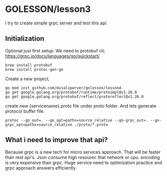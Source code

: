 # GOLESSON/lesson3

I try to create simple grpc server and test this api.


## Initialization 

Optional just first setup: We need to protobuf cli;
https://grpc.io/docs/languages/go/quickstart/

```
brew install protobuf
brew install protoc-gen-go
```

Create a new project;

```
go mod init github.com/misaliperver/golesson/lesson4
go get google.golang.org/protobuf/runtime/protoimpl@v1.26.0
go get google.golang.org/protobuf/reflect/protoreflect@v1.26.0
```

create new {servicename}.proto file under proto folder. And lets generate protocol buffer file.

```
protoc --go_out=. --go_opt=paths=source_relative --go-grpc_out=. --go-grpc_opt=paths=source_relative ./proto/*.proto
```

## What i need to improve that api?

Because grpc is a new tech for micro services approach. That will be faster than rest api's. Json consume high resourec that network or cpu. encoding is very expensive than grpc. Huge service need to optimization practice and grpc approach answers efficiently.
